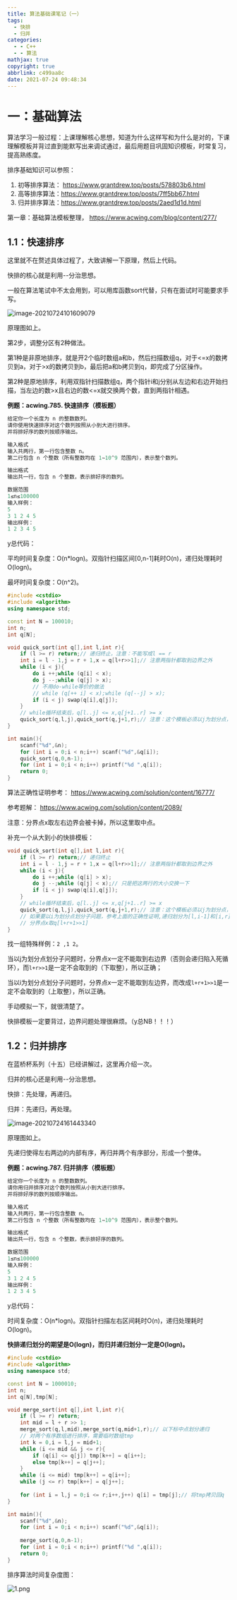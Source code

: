 ```yaml
---
title: 算法基础课笔记（一）
tags:
  - 快排
  - 归并
categories:
  - - C++
  - - 算法
mathjax: true
copyright: true
abbrlink: c499aa8c
date: 2021-07-24 09:48:34
---
```


# 一：基础算法

算法学习一般过程：上课理解核心思想，知道为什么这样写和为什么是对的，下课理解模板并背过直到能默写出来调试通过，最后用题目巩固知识模板，时常复习，提高熟练度。

<!--more-->

排序基础知识可以参照：

1. 初等排序算法： https://www.grantdrew.top/posts/578803b6.html
2. 高等排序算法：https://www.grantdrew.top/posts/7ff5bb67.html
3. 归并排序算法：https://www.grantdrew.top/posts/2aed1d1d.html

第一章：基础算法模板整理， https://www.acwing.com/blog/content/277/

## 1.1：快速排序

这里就不在赘述具体过程了，大致讲解一下原理，然后上代码。

快排的核心就是利用--分治思想。

一般在算法笔试中不太会用到，可以用库函数sort代替，只有在面试时可能要求手写。

![image-20210724101609079](https://gitee.com/grant1499/blog-pic/raw/master/img/202110232004096.png)

原理图如上。

第2步，调整分区有2种做法。

第1种是非原地排序，就是开2个临时数组a和b，然后扫描数组q，对于<=x的数拷贝到a，对于>x的数拷贝到b，最后把a和b拷贝到q，即完成了分区操作。

第2种是原地排序，利用双指针扫描数组q，两个指针i和j分别从左边和右边开始扫描，当左边的数>x且右边的数<=x就交换两个数，直到两指针相遇。

**例题：acwing.785. 快速排序（模板题）**

```C++
给定你一个长度为 n 的整数数列。
请你使用快速排序对这个数列按照从小到大进行排序。
并将排好序的数列按顺序输出。

输入格式
输入共两行，第一行包含整数 n。
第二行包含 n 个整数（所有整数均在 1∼10^9 范围内），表示整个数列。

输出格式
输出共一行，包含 n 个整数，表示排好序的数列。

数据范围
1≤n≤100000
输入样例：
5
3 1 2 4 5
输出样例：
1 2 3 4 5
```

y总代码：

平均时间复杂度：O(n*logn)。双指针扫描区间[0,n-1]耗时O(n)，递归处理耗时O(logn)。

最坏时间复杂度：O(n^2)。

```C++
#include <cstdio>
#include <algorithm>
using namespace std;

const int N = 100010;
int n;
int q[N];

void quick_sort(int q[],int l,int r){
    if (l >= r) return;// 递归终止，注意：不能写成l == r
    int i = l - 1,j = r + 1,x = q[l+r>>1];// 注意两指针都取到边界之外
    while (i < j){
        do i ++;while (q[i] < x);
        do j --;while (q[j] > x);
        // 不用do-while等价的做法
        // while (q[++ i] < x);while (q[--j] > x);
        if (i < j) swap(q[i],q[j]);
    }
    // while循环结束后，q[l..j] <= x,q[j+1..r] >= x
    quick_sort(q,l,j),quick_sort(q,j+1,r);// 注意：这个模板必须以j为划分点，不能取i
}

int main(){
    scanf("%d",&n);
    for (int i = 0;i < n;i++) scanf("%d",&q[i]);
    quick_sort(q,0,n-1);
    for (int i = 0;i < n;i++) printf("%d ",q[i]);
    return 0;
}
```

算法正确性证明参考： https://www.acwing.com/solution/content/16777/

参考题解： https://www.acwing.com/solution/content/2089/

注意：分界点x取左右边界会被卡掉，所以这里取中点。

补充一个从大到小的快排模板：

```C++
void quick_sort(int q[],int l,int r){
    if (l >= r) return;// 递归终止
    int i = l - 1,j = r + 1,x = q[l+r>>1];// 注意两指针都取到边界之外
    while (i < j){
        do i ++;while (q[i] > x);
        do j --;while (q[j] < x);// 只是把这两行的大小交换一下
        if (i < j) swap(q[i],q[j]);
    }
    // while循环结束后，q[l..j] <= x,q[j+1..r] >= x
    quick_sort(q,l,j),quick_sort(q,j+1,r);// 注意：这个模板必须以j为划分点，不能取i
    // 如果要以i为划分点划分子问题，参考上面的正确性证明,递归划分为[l,i-1]和[i,r]
    // 分界点x取q[l+r+1>>1]
}
```

找一组特殊样例：`2 ,1 2`。

当以j为划分点划分子问题时，分界点x一定不能取到右边界（否则会递归陷入死循环），而`l+r>>1`是一定不会取到的（下取整），所以正确；

当以i为划分点划分子问题时，分界点x一定不能取到左边界，而改成`l+r+1>>1`是一定不会取到的（上取整），所以正确。

手动模拟一下，就很清楚了。

快排模板一定要背过，边界问题处理很麻烦。（y总NB！！！）

## 1.2：归并排序

在蓝桥杯系列（十五）已经讲解过，这里再介绍一次。

归并的核心还是利用--分治思想。

快排：先处理，再递归。

归并：先递归，再处理。

![image-20210724161443340](https://gitee.com/grant1499/blog-pic/raw/master/img/202110232004128.png)

原理图如上。

先递归使得左右两边的内部有序，再归并两个有序部分，形成一个整体。

**例题：acwing.787. 归并排序（模板题）**

```C++
给定你一个长度为 n 的整数数列。
请你用归并排序对这个数列按照从小到大进行排序。
并将排好序的数列按顺序输出。

输入格式
输入共两行，第一行包含整数 n。
第二行包含 n 个整数（所有整数均在 1∼10^9 范围内），表示整个数列。

输出格式
输出共一行，包含 n 个整数，表示排好序的数列。

数据范围
1≤n≤100000
输入样例：
5
3 1 2 4 5
输出样例：
1 2 3 4 5
```

y总代码：

时间复杂度：O(n*logn)。双指针扫描左右区间耗时O(n)，递归处理耗时O(logn)。

**快排递归划分的期望是O(logn)，而归并递归划分一定是O(logn)。**

```C++
#include <cstdio>
#include <algorithm>
using namespace std;

const int N = 1000010;
int n;
int q[N],tmp[N];

void merge_sort(int q[],int l,int r){
    if (l >= r) return;
    int mid = l + r >> 1;
    merge_sort(q,l,mid),merge_sort(q,mid+1,r);// 以下标中点划分递归
    // 对两个有序数组进行排序，需要临时数组tmp
    int k = 0,i = l,j = mid+1;
    while (i <= mid && j <= r){
        if (q[i] <= q[j]) tmp[k++] = q[i++];
        else tmp[k++] = q[j++];
    }
    while (i <= mid) tmp[k++] = q[i++];
    while (j <= r) tmp[k++] = q[j++];
    
    for (int i = l,j = 0;i <= r;i++,j++) q[i] = tmp[j];// 将tmp拷贝回q
}

int main(){
    scanf("%d",&n);
    for (int i = 0;i < n;i++) scanf("%d",&q[i]);
    
    merge_sort(q,0,n-1);
    for (int i = 0;i < n;i++) printf("%d ",q[i]);
    return 0;
}
```

排序算法时间复杂度图：

![1.png](https://gitee.com/grant1499/blog-pic/raw/master/img/202110232004163.png)

